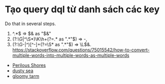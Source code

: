 # Tạo query dql từ danh sách các key
Do that in several steps. 
1) ^.*$ => $& as "$&"
2) (?:\G|^\S*)\K\h+(?=.* as ".*"$) => -,
3)  (?:\G-|^)[^-]+(?=\S* as ".*"$) => \L$&.
https://stackoverflow.com/questions/75015542/how-to-convert-multiple-words-into-multiple-words-as-multiple-words
- [Perilous Shores](https://watabou.github.io/perilous-shores/?seed=2006422892&tags=peninsula,woodland,neutral,perilous&name=Qu%E1%BA%A3%20C%E1%BA%A7u&hexes=1)
- [dusty sea](https://watabou.github.io/perilous-shores/?seed=34941435&tags=bay,chaotic,perilous)
- [gloomy tarm](https://watabou.github.io/perilous-shores/?seed=527587900&tags=lake,highland,wetland,woodland,neutral,perilous)